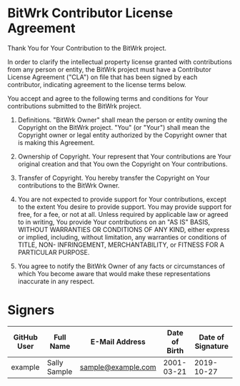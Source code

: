 BitWrk Contributor License Agreement
====================================
Thank You for Your Contribution to the BitWrk project.

In order to clarify the intellectual property license granted with
contributions from any person or entity, the BitWrk project must
have a Contributor License Agreement ("CLA") on file that has been
signed by each contributor, indicating agreement to the license
terms below.

You accept and agree to the following terms and conditions for Your
contributions submitted to the BitWrk project.

1. Definitions. "BitWrk Owner" shall mean the person or entity
 owning the Copyright on the BitWrk project.
 "You" (or "Your") shall mean the Copyright owner or legal entity
 authorized by the Copyright owner that is making this Agreement.
 
2. Ownership of Copyright. Your represent that Your contributions
 are Your original creation and that You own the Copyright on Your
 contributions.

3. Transfer of Copyright. You hereby transfer the Copyright on Your
 contributions to the BitWrk Owner.

4. You are not expected to provide support for Your contributions,
 except to the extent You desire to provide support. You may provide
 support for free, for a fee, or not at all. Unless required by
 applicable law or agreed to in writing, You provide Your
 contributions on an "AS IS" BASIS, WITHOUT WARRANTIES OR CONDITIONS
 OF ANY KIND, either express or implied, including, without
 limitation, any warranties or conditions of TITLE, NON-
 INFRINGEMENT, MERCHANTABILITY, or FITNESS FOR A PARTICULAR PURPOSE.

5. You agree to notify the BitWrk Owner of any facts or
 circumstances of which You become aware that would make these
 representations inaccurate in any respect.
 
Signers
=======
| GitHub User | Full Name                         | E-Mail Address                 | Date of Birth | Date of Signature |
| ------------| --------------------------------- | ------------------------------ | ------------- | ----------------- |
| example     | Sally Sample                      | sample@example.com             | 2001-03-21    | 2019-10-27        |
